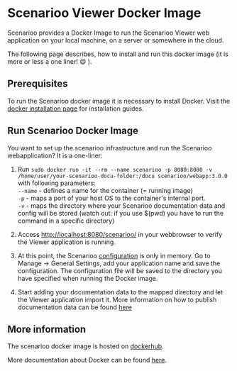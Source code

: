 # Scenarioo Viewer Docker Image

Scenarioo provides a Docker Image to run the Scenarioo Viewer web application on your local machine, on a server or somewhere in the cloud. 

The following page describes, how to install and run this docker image (it is more or less a one liner! :smile: ).

## Prerequisites

To run the Scenarioo docker image it is necessary to install Docker. Visit the [docker installation page](https://docs.docker.com/installation/) for installation guides. 

## Run Scenarioo Docker Image

You want to set up the scenarioo infrastructure and run the Scenarioo webapplication? It is a one-liner:

1. Run `sudo docker run -it --rm --name scenarioo -p 8080:8080 -v /home/user/your-scenarioo-docu-folder:/docu scenarioo/webapp:3.0.0`  
with following parameters:    
`--name` - defines a name for the container (= running image)  
`-p` - maps a port of your host OS to the container's internal port.  
`-v` - maps the directory where your Scenarioo documentation data and config will be stored (watch out: if you use $(pwd) you have to run the command in a specific directory)  

2. Access [http://localhost:8080/scenarioo/](http://localhost:8080/scenarioo/) in your webbrowser to verify the Viewer application is running.

3. At this point, the Scenarioo [configuration](Configuration.md) is only in memory. Go to Manage -> General Settings, add your application name and save the configuration. The configuration file will be saved to the directory you have specified when running the Docker image.

4. Start adding your documentation data to the mapped directory and let the Viewer application import it. More information on how to publish documentation data can be found [here](Publish-Documentation-Data.md)

## More information

The scenarioo docker image is hosted on [dockerhub](https://hub.docker.com/u/scenarioo/).

More documentation about Docker can be found [here](https://docs.docker.com/).
